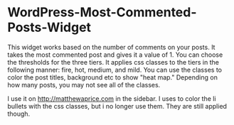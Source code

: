 WordPress-Most-Commented-Posts-Widget
=====================================

This widget works based on the number of comments on your posts. It takes the most commented post and gives it a value of 1. You can choose the thresholds for the three tiers. It applies css classes to the tiers in the following manner: fire, hot, medium, and mild. You can use the classes to color the post titles, background etc to show "heat map." Depending on how many posts, you may not see all of the classes.

I use it on http://matthewaprice.com in the sidebar.  I uses to color the li bullets with the css classes, but i no longer use them.  They are still applied though.